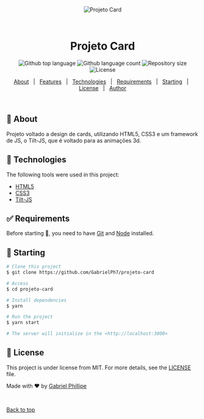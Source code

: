 <div align="center" id="top"> 
  <img src="Projeto Card.gif" alt="Projeto Card" />

&#xa0;

  <!-- <a href="https://projetocard.netlify.app">Demo</a> -->
</div>

<h1 align="center">Projeto Card</h1>

<p align="center">
  <img alt="Github top language" src="https://img.shields.io/github/languages/top/GabrielPh7/projeto-card?color=56BEB8">

  <img alt="Github language count" src="https://img.shields.io/github/languages/count/GabrielPh7/projeto-card?color=56BEB8">

  <img alt="Repository size" src="https://img.shields.io/github/repo-size/GabrielPh7/projeto-card?color=56BEB8">

  <img alt="License" src="https://img.shields.io/github/license/GabrielPh7/projeto-card?color=56BEB8">

  <!-- <img alt="Github issues" src="https://img.shields.io/github/issues/GabrielPh7/projeto-card?color=56BEB8" /> -->

  <!-- <img alt="Github forks" src="https://img.shields.io/github/forks/GabrielPh7/projeto-card?color=56BEB8" /> -->

  <!-- <img alt="Github stars" src="https://img.shields.io/github/stars/GabrielPh7/projeto-card?color=56BEB8" /> -->
</p>

<!-- Status -->

<!-- <h4 align="center">
	🚧  Projeto Card 🚀 Under construction...  🚧
</h4>

<hr> -->

<p align="center">
  <a href="#dart-about">About</a> &#xa0; | &#xa0; 
  <a href="#sparkles-features">Features</a> &#xa0; | &#xa0;
  <a href="#rocket-technologies">Technologies</a> &#xa0; | &#xa0;
  <a href="#white_check_mark-requirements">Requirements</a> &#xa0; | &#xa0;
  <a href="#checkered_flag-starting">Starting</a> &#xa0; | &#xa0;
  <a href="#memo-license">License</a> &#xa0; | &#xa0;
  <a href="https://github.com/GabrielPh7" target="_blank">Author</a>
</p>

<br>

## :dart: About

Projeto voltado a design de cards, utilizando HTML5, CSS3 e um framework de JS, o Tilt-JS, que
é voltado para as animações 3d.

## :rocket: Technologies

The following tools were used in this project:

- [HTML5](https://www.w3schools.com/html/)
- [CSS3](https://www.w3schools.com/css/)
- [Tilt-JS](https://gijsroge.github.io/tilt.js/)

## :white_check_mark: Requirements

Before starting :checkered_flag:, you need to have [Git](https://git-scm.com) and [Node](https://nodejs.org/en/) installed.

## :checkered_flag: Starting

```bash
# Clone this project
$ git clone https://github.com/GabrielPh7/projeto-card

# Access
$ cd projeto-card

# Install dependencies
$ yarn

# Run the project
$ yarn start

# The server will initialize in the <http://localhost:3000>
```

## :memo: License

This project is under license from MIT. For more details, see the [LICENSE](LICENSE.md) file.

Made with :heart: by <a href="https://github.com/GabrielPh7" target="_blank">Gabriel Phillipe</a>

&#xa0;

<a href="#top">Back to top</a>
